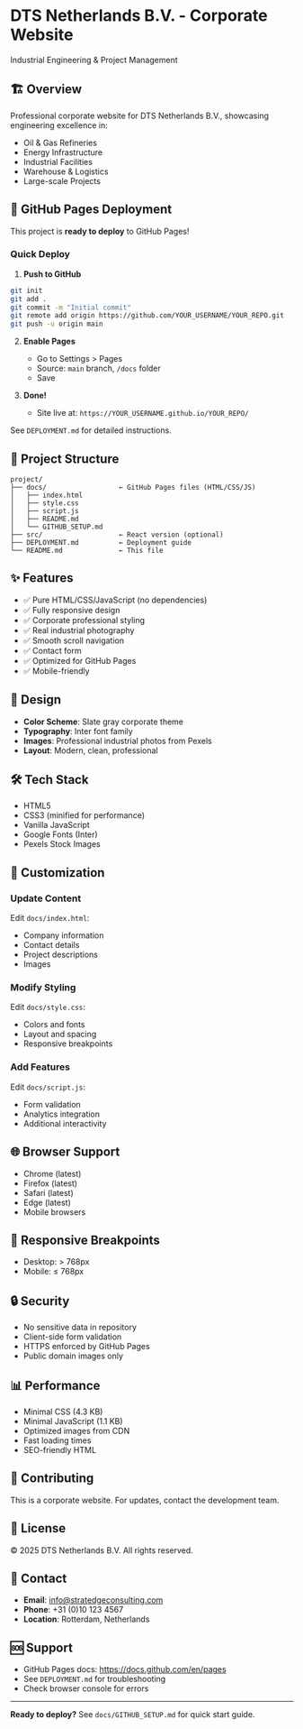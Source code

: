 # DTS Netherlands B.V. - Corporate Website

Industrial Engineering & Project Management

## 🏗️ Overview

Professional corporate website for DTS Netherlands B.V., showcasing engineering excellence in:
- Oil & Gas Refineries
- Energy Infrastructure
- Industrial Facilities
- Warehouse & Logistics
- Large-scale Projects

## 🚀 GitHub Pages Deployment

This project is **ready to deploy** to GitHub Pages!

### Quick Deploy

1. **Push to GitHub**
```bash
git init
git add .
git commit -m "Initial commit"
git remote add origin https://github.com/YOUR_USERNAME/YOUR_REPO.git
git push -u origin main
```

2. **Enable Pages**
   - Go to Settings > Pages
   - Source: `main` branch, `/docs` folder
   - Save

3. **Done!** 
   - Site live at: `https://YOUR_USERNAME.github.io/YOUR_REPO/`

See `DEPLOYMENT.md` for detailed instructions.

## 📁 Project Structure

```
project/
├── docs/                  ← GitHub Pages files (HTML/CSS/JS)
│   ├── index.html
│   ├── style.css
│   ├── script.js
│   ├── README.md
│   └── GITHUB_SETUP.md
├── src/                   ← React version (optional)
├── DEPLOYMENT.md          ← Deployment guide
└── README.md              ← This file
```

## ✨ Features

- ✅ Pure HTML/CSS/JavaScript (no dependencies)
- ✅ Fully responsive design
- ✅ Corporate professional styling
- ✅ Real industrial photography
- ✅ Smooth scroll navigation
- ✅ Contact form
- ✅ Optimized for GitHub Pages
- ✅ Mobile-friendly

## 🎨 Design

- **Color Scheme**: Slate gray corporate theme
- **Typography**: Inter font family
- **Images**: Professional industrial photos from Pexels
- **Layout**: Modern, clean, professional

## 🛠️ Tech Stack

- HTML5
- CSS3 (minified for performance)
- Vanilla JavaScript
- Google Fonts (Inter)
- Pexels Stock Images

## 📝 Customization

### Update Content

Edit `docs/index.html`:
- Company information
- Contact details
- Project descriptions
- Images

### Modify Styling

Edit `docs/style.css`:
- Colors and fonts
- Layout and spacing
- Responsive breakpoints

### Add Features

Edit `docs/script.js`:
- Form validation
- Analytics integration
- Additional interactivity

## 🌐 Browser Support

- Chrome (latest)
- Firefox (latest)
- Safari (latest)
- Edge (latest)
- Mobile browsers

## 📱 Responsive Breakpoints

- Desktop: > 768px
- Mobile: ≤ 768px

## 🔒 Security

- No sensitive data in repository
- Client-side form validation
- HTTPS enforced by GitHub Pages
- Public domain images only

## 📊 Performance

- Minimal CSS (4.3 KB)
- Minimal JavaScript (1.1 KB)
- Optimized images from CDN
- Fast loading times
- SEO-friendly HTML

## 🤝 Contributing

This is a corporate website. For updates, contact the development team.

## 📄 License

© 2025 DTS Netherlands B.V. All rights reserved.

## 📧 Contact

- **Email**: info@stratedgeconsulting.com
- **Phone**: +31 (0)10 123 4567
- **Location**: Rotterdam, Netherlands

## 🆘 Support

- GitHub Pages docs: https://docs.github.com/en/pages
- See `DEPLOYMENT.md` for troubleshooting
- Check browser console for errors

---

**Ready to deploy?** See `docs/GITHUB_SETUP.md` for quick start guide.
